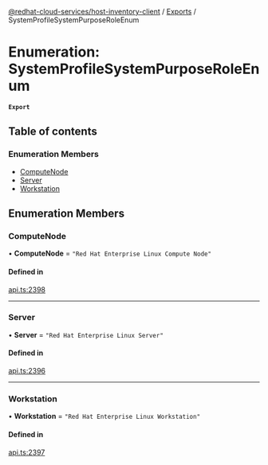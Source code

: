 [@redhat-cloud-services/host-inventory-client](../README.md) / [Exports](../modules.md) / SystemProfileSystemPurposeRoleEnum

# Enumeration: SystemProfileSystemPurposeRoleEnum

**`Export`**

## Table of contents

### Enumeration Members

- [ComputeNode](SystemProfileSystemPurposeRoleEnum.md#computenode)
- [Server](SystemProfileSystemPurposeRoleEnum.md#server)
- [Workstation](SystemProfileSystemPurposeRoleEnum.md#workstation)

## Enumeration Members

### ComputeNode

• **ComputeNode** = ``"Red Hat Enterprise Linux Compute Node"``

#### Defined in

[api.ts:2398](https://github.com/RedHatInsights/javascript-clients/blob/master/packages/host-inventory/api.ts#L2398)

___

### Server

• **Server** = ``"Red Hat Enterprise Linux Server"``

#### Defined in

[api.ts:2396](https://github.com/RedHatInsights/javascript-clients/blob/master/packages/host-inventory/api.ts#L2396)

___

### Workstation

• **Workstation** = ``"Red Hat Enterprise Linux Workstation"``

#### Defined in

[api.ts:2397](https://github.com/RedHatInsights/javascript-clients/blob/master/packages/host-inventory/api.ts#L2397)
